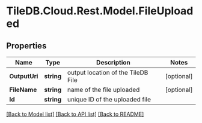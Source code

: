 
# TileDB.Cloud.Rest.Model.FileUploaded

## Properties

Name | Type | Description | Notes
------------ | ------------- | ------------- | -------------
**OutputUri** | **string** | output location of the TileDB File | [optional] 
**FileName** | **string** | name of the file uploaded | [optional] 
**Id** | **string** | unique ID of the uploaded file | 

[[Back to Model list]](../README.md#documentation-for-models)
[[Back to API list]](../README.md#documentation-for-api-endpoints)
[[Back to README]](../README.md)

